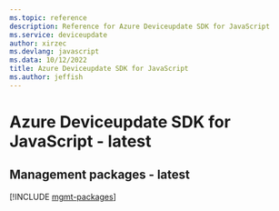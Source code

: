 ```yaml
---
ms.topic: reference
description: Reference for Azure Deviceupdate SDK for JavaScript
ms.service: deviceupdate
author: xirzec
ms.devlang: javascript
ms.data: 10/12/2022
title: Azure Deviceupdate SDK for JavaScript
ms.author: jeffish
---
```

# Azure Deviceupdate SDK for JavaScript - latest

## Management packages - latest
[!INCLUDE [mgmt-packages](deviceupdate-mgmt-index.md)]